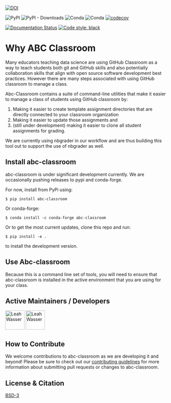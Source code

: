 

[![DOI](https://zenodo.org/badge/DOI/10.5281/zenodo.3539582.svg)](https://doi.org/10.5281/zenodo.3539582)


![PyPI](https://img.shields.io/pypi/v/abc-classroom.svg?color=purple&style=plastic)
![PyPI - Downloads](https://img.shields.io/pypi/dm/abc-classroom.svg?color=purple&label=pypi%20downloads&style=plastic)
![Conda](https://img.shields.io/conda/v/conda-forge/abc-classroom.svg?color=purple&style=plastic)
![Conda](https://img.shields.io/conda/dn/conda-forge/abc-classroom.svg?color=purple&label=conda-forge%20downloads&style=plastic)
[![codecov](https://codecov.io/gh/earthlab/abc-classroom/branch/master/graph/badge.svg)](https://codecov.io/gh/earthlab/abc-classroom)

[![Documentation Status](https://readthedocs.org/projects/abc-classroom/badge/?version=latest)](https://abc-classroom.readthedocs.io/en/latest/?badge=latest)
[![Code style: black](https://img.shields.io/badge/code%20style-black-000000.svg)](https://img.shields.io/badge/code%20style-black-000000.svg)

# Why ABC Classroom

Many educators teaching data science are using GitHub Classroom as a way to teach students
both git and GitHub skills and also potentially collaboration skills that align
with open source software development best practices. However there are many steps
associated with using GitHub classroom to manage a class.

Abc-Classroom contains a suite of command-line utilities that make it easier to
manage a class of students using GitHub classroom by:

1. Making it easier to create template assignment directories that are directly connected to your classroom organization
2. Making it easier to update those assignments and
3. (still under development) making it easier to clone all student assignments for grading.

We are currently using nbgrader in our workflow and are thus building this tool
out to support the use of nbgrader as well.

## Install abc-classroom

abc-classroom is under significant development currently. We are occasionally
pushing releases to pypi and conda-forge.

For now, install from PyPi using:

`$ pip install abc-classroom`

Or conda-forge:

`$ conda install -c conda-forge abc-classroom`

Or to get the most current updates, clone this repo and run:

`$ pip install -e . `

to install the development version.

## Use Abc-classroom
Because this is a command line set of tools, you will need to ensure that abc-classroom
is installed in the active environment that you are using for your class.

## Active Maintainers / Developers

<a title="Karen Cranston" href="https://www.github.com/kcranston"><img width="60" height="60" alt="Leah Wasser" class="pull-left" src="https://avatars.githubusercontent.com/u/312034?size=120" /></a>
<a title="Leah Wasser" href="https://www.github.com/lwasser"><img width="60" height="60" alt="Leah Wasser" class="pull-left" src="https://avatars.githubusercontent.com/u/7649194?size=120" /></a>

## How to Contribute

We welcome contributions to abc-classroom as we are developing it and beyond! Please be sure to check out our
[contributing guidelines](hhttps://abc-classroom.readthedocs.io/en/latest/contributing/index.html)
for more information about submitting pull requests or changes to abc-classroom.

## License & Citation

[BSD-3](https://github.com/earthlab/abc-classroom/blob/master/LICENSE)

